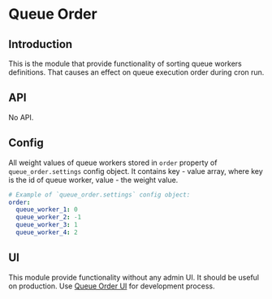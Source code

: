 # Queue Order

## Introduction

This is the module that provide functionality of sorting
queue workers definitions. That causes an effect on queue execution order
during cron run.

## API

No API.

## Config

All weight values of queue workers stored in `order` property
of `queue_order.settings` config object. It contains key - value array,
where key is the id of queue worker, value - the weight value.
  
```yaml
# Example of `queue_order.settings` config object:
order:
  queue_worker_1: 0
  queue_worker_2: -1
  queue_worker_3: 1
  queue_worker_4: 2
``` 
## UI

This module provide functionality without any admin UI.
It should be useful on production.
Use [Queue Order UI](https://www.drupal.org/project/queue_order_ui)
for development process.  
